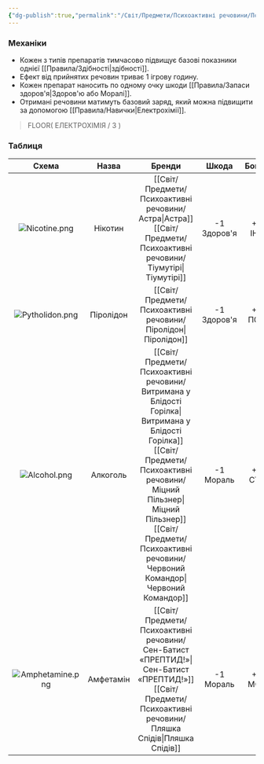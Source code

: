 ```yaml
---
{"dg-publish":true,"permalink":"/Світ/Предмети/Психоактивні речовини/Психоактивні речовини/"}
---
```


### Механіки
- Кожен з типів препаратів тимчасово підвищує базові показники однієї [[Правила/Здібності\|здібності]].
- Ефект від прийнятих речовин триває 1 ігрову годину.
- Кожен препарат наносить по одному очку шкоди [[Правила/Запаси здоров'я\|Здоров'ю або Моралі]].
- Отримані речовини матимуть базовий заряд, який можна підвищити за допомогою [[Правила/Навички\|Електрохімії]].
>   FLOOR( ЕЛЕКТРОХІМІЯ / 3 )
### Таблиця

|        Схема         |   Назва   |                                      Бренди                                      |     Шкода      |   Бонус   |
| :------------------: | :-------: | :------------------------------------------------------------------------------: | :------------: | :-------: |
|  ![Nicotine.png](/img/user/imgs/Nicotine.png)   |  Нікотин  |                            [[Світ/Предмети/Психоактивні речовини/Астра\|Астра]]<br>[[Світ/Предмети/Психоактивні речовини/Тіумутірі\|Тіумутірі]]                            | -1<br>Здоров'я | +1<br>ІНТ |
| ![Pytholidon.png](/img/user/imgs/Pytholidon.png)  | Піролідон |                                  [[Світ/Предмети/Психоактивні речовини/Піролідон\|Піролідон]]                                   | -1<br>Здоров'я | +1<br>ПСИ |
|   ![Alcohol.png](/img/user/imgs/Alcohol.png)   | Алкоголь  | [[Світ/Предмети/Психоактивні речовини/Витримана у Блідості Горілка\|Витримана у Блідості Горілка]]<br>[[Світ/Предмети/Психоактивні речовини/Міцний Пільзнер\|Міцний Пільзнер]]<br>[[Світ/Предмети/Психоактивні речовини/Червоний Командор\|Червоний Командор]] |  -1<br>Мораль  | +1<br>СТА |
| ![Amphetamine.png](/img/user/imgs/Amphetamine.png) | Амфетамін |                  [[Світ/Предмети/Психоактивні речовини/Сен-Батист «ПРЕПТИД!»\|Сен-Батист «ПРЕПТИД!»]]<br>[[Світ/Предмети/Психоактивні речовини/Пляшка Спідів\|Пляшка Спідів]]                  |  -1<br>Мораль  | +1<br>МОТ |
